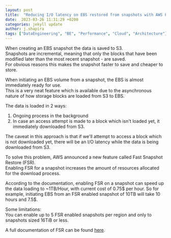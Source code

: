 ```yaml
---
layout: post
title:  "Reducing I/O latency on EBS restored from snapshots with AWS FSR" 
date:  2023-03-26 11:31:29 +0200
categories: jekyll update
author: j.shapira
tags: ["DataEngineering", "BE", "Performance", "Cloud", "Architecture"]
---
```


When creating an EBS snapshot the data is saved to S3.  
Snapshots are incremental, meaning that only the blocks that have been modified later than the most recent snapshot - are saved.  
For obvious reasons this makes the snapshot faster to save and cheaper to store.

When initiating an EBS volume from a snapshot, the EBS is almost immediately ready for use.  
This is a very neat feature which is available due to the asynchronous nature of how storage blocks are loaded from S3 to EBS.  

The data is loaded in 2 ways:
1. Ongoing process in the background
2. In case an access attempt is made to a block which isn't loaded yet, it immediately downloaded from S3.

The caveat in this approach is that if we'll attempt to access a block which is not downloaded yet,
there will be an I/O latency while the data is being downloaded from S3.

To solve this problem, AWS announced a new feature called Fast Snapshot Restore (FSR).  
Enabling FSR for a snapshot increases the amount of resources allocated for the download process.

According to the documentation, enabling FSR on a snapshot can speed up the data loading to ~1TB/Hour,
with current cost of 0.75$ per hour.
So for example, initiating EBS from an FSR enabled snapshot of 10TB will take 10 hours and 7.5$.

Some limitations:  
You can enable up to 5 FSR enabled snapshots per region and only to snapshots sized 16TiB or less.

A full documentation of FSR can be found <a href="https://docs.aws.amazon.com/AWSEC2/latest/UserGuide/ebs-fast-snapshot-restore.html" target="_blank">here</a>.

